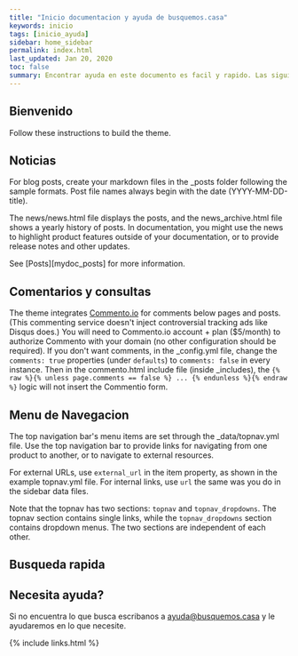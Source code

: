 ```yaml
---
title: "Inicio documentacion y ayuda de busquemos.casa"
keywords: inicio 
tags: [inicio_ayuda]
sidebar: home_sidebar
permalink: index.html
last_updated: Jan 20, 2020
toc: false
summary: Encontrar ayuda en este documento es facil y rapido. Las siguientes notas pueden ayudarle a aclarar dudas sobre el funcionamiento de la pagina y la informacion que encontrara.
---
```


## Bienvenido

Follow these instructions to build the theme.




## Noticias 

For blog posts, create your markdown files in the \_posts folder following the sample formats. Post file names always begin with the date (YYYY-MM-DD-title).

The news/news.html file displays the posts, and the news_archive.html file shows a yearly history of posts. In documentation, you might use the news to highlight product features outside of your documentation, or to provide release notes and other updates.

See [Posts][mydoc_posts] for more information.


## Comentarios y consultas

The theme integrates [Commento.io](https://commento.io/) for comments below pages and posts. (This commenting service doesn't inject controversial tracking ads like Disqus does.) You will need to Commento.io account + plan ($5/month) to authorize Commento with your domain (no other configuration should be required). If you don't want comments, in the \_config.yml file, change the `comments: true` properties (under `defaults`) to `comments: false` in every instance. Then in the commento.html include file (inside \_includes), the `{% raw %}{% unless page.comments == false %} ... {% endunless %}{% endraw %}` logic will not insert the Commentio form.



## Menu de Navegacion

The top navigation bar's menu items are set through the \_data/topnav.yml file. Use the top navigation bar to provide links for navigating from one product to another, or to navigate to external resources.

For external URLs, use `external_url` in the item property, as shown in the example topnav.yml file. For internal links, use `url` the same was you do in the sidebar data files.

Note that the topnav has two sections: `topnav` and `topnav_dropdowns`. The topnav section contains single links, while the `topnav_dropdowns` section contains dropdown menus. The two sections are independent of each other.


## Busqueda rapida


## Necesita ayuda?

Si no encuentra lo que busca escribanos a ayuda@busquemos.casa y le ayudaremos en lo que necesite.

{% include links.html %}
